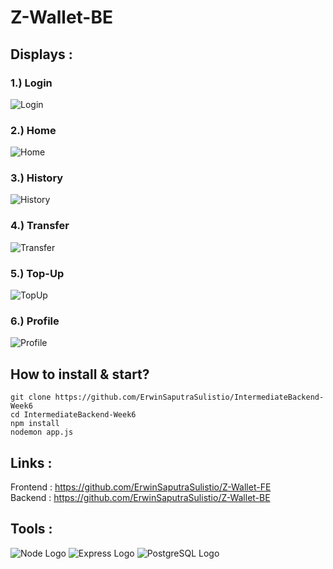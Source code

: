 # Z-Wallet-BE

## Displays :  
### 1.) Login  
![Login](https://user-images.githubusercontent.com/77045083/117056856-fc787200-ad46-11eb-8329-9d9aac0cf244.png)  
### 2.) Home  
![Home](https://user-images.githubusercontent.com/77045083/117056862-ff736280-ad46-11eb-86eb-8c03dcfcaca5.png)  
### 3.) History  
![History](https://user-images.githubusercontent.com/77045083/117056871-00a48f80-ad47-11eb-9256-ed7115a3c3c2.png)  
### 4.) Transfer  
![Transfer](https://user-images.githubusercontent.com/77045083/117056899-0601da00-ad47-11eb-8f03-b05b10de7918.png)  
### 5.) Top-Up  
![TopUp](https://user-images.githubusercontent.com/77045083/117056905-07330700-ad47-11eb-9ed7-a144bc6d00b4.png)  
### 6.) Profile  
![Profile](https://user-images.githubusercontent.com/77045083/117056914-08fcca80-ad47-11eb-952a-d08814ec1f3d.png)  

## How to install & start?  
    git clone https://github.com/ErwinSaputraSulistio/IntermediateBackend-Week6
    cd IntermediateBackend-Week6
    npm install
    nodemon app.js

## Links :  
Frontend : https://github.com/ErwinSaputraSulistio/Z-Wallet-FE  
Backend : https://github.com/ErwinSaputraSulistio/Z-Wallet-BE  

## Tools :  
![Node Logo](https://user-images.githubusercontent.com/77045083/110448204-8dd6b980-80f3-11eb-89b6-13397ed8a31e.png)
![Express Logo](https://user-images.githubusercontent.com/77045083/111209202-52118780-85fe-11eb-8dc5-9394b3f0a9e3.png)
![PostgreSQL Logo](https://user-images.githubusercontent.com/77045083/110446881-397f0a00-80f2-11eb-8c98-ebfb3d5753c0.png) 
